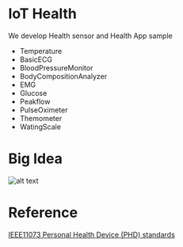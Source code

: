 IoT Health
=======
We develop Health sensor and Health App sample

- Temperature
- BasicECG
- BloodPressureMonitor
- BodyCompositionAnalyzer
- EMG
- Glucose
- Peakflow
- PulseOximeter
- Themometer
- WatingScale

Big Idea
=======

![alt text](https://github.com/IoTHealth/IotHealthPlatform/blob/master/BigIdea2.png)

Reference
=======
 [IEEE11073 Personal Health Device (PHD) standards ](http://www.americantelemed.org/docs/default-source/ata-2014-course-materials/sa04-ieee11073 "IEEE11073 Personal Health Device (PHD) standards")
